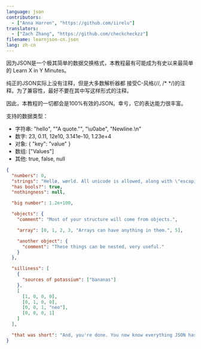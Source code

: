 ```yaml
---
language: json
contributors:
  - ["Anna Harren", "https://github.com/iirelu"]
translators:
  - ["Zach Zhang", "https://github.com/checkcheckzz"]
filename: learnjson-cn.json
lang: zh-cn
---
```


因为JSON是一个极其简单的数据交换格式，本教程最有可能成为有史以来最简单的
Learn X in Y Minutes。

纯正的JSON实际上没有注释，但是大多数解析器都
接受C-风格(//, /\* \*/)的注释。为了兼容性，最好不要在其中写这样形式的注释。

因此，本教程的一切都会是100%有效的JSON。幸亏，它的表达能力很丰富。

支持的数据类型：

- 字符串: "hello", "\"A quote.\"", "\u0abe", "Newline.\n"
- 数字: 23, 0.11, 12e10, 3.141e-10, 1.23e+4
- 对象: { "key": "value" }
- 数组: ["Values"]
- 其他: true, false, null

```json
{
  "numbers": 0,
  "strings": "Hellø, wørld. All unicode is allowed, along with \"escaping\".",
  "has bools?": true,
  "nothingness": null,

  "big number": 1.2e+100,

  "objects": {
    "comment": "Most of your structure will come from objects.",

    "array": [0, 1, 2, 3, "Arrays can have anything in them.", 5],

    "another object": {
      "comment": "These things can be nested, very useful."
    }
  },

  "silliness": [
    {
      "sources of potassium": ["bananas"]
    },
    [
      [1, 0, 0, 0],
      [0, 1, 0, 0],
      [0, 0, 1, "neo"],
      [0, 0, 0, 1]
    ]
  ],

  "that was short": "And, you're done. You now know everything JSON has to offer."
}
```
